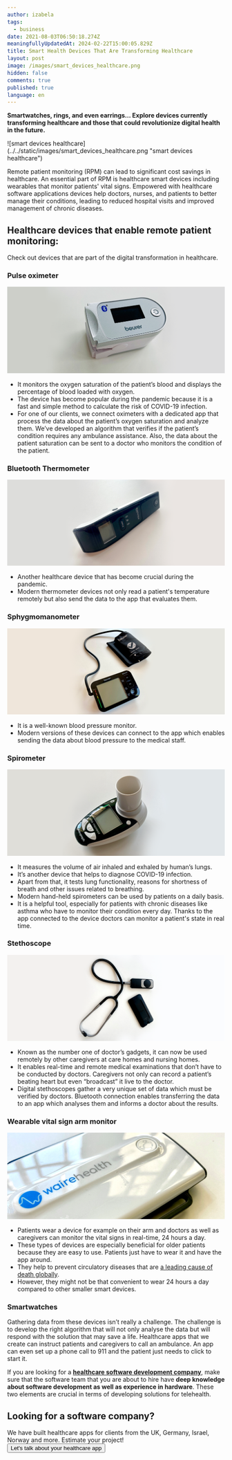 ```yaml
---
author: izabela
tags:
  - business
date: 2021-08-03T06:50:18.274Z
meaningfullyUpdatedAt: 2024-02-22T15:00:05.829Z
title: Smart Health Devices That Are Transforming Healthcare
layout: post
image: /images/smart_devices_healthcare.png
hidden: false
comments: true
published: true
language: en
---
```

**Smartwatches, rings, and even earrings… Explore devices currently transforming healthcare and those that could revolutionize digital health in the future.**

<div className="image">![smart devices healthcare](../../static/images/smart_devices_healthcare.png "smart devices healthcare")</div>

Remote patient monitoring (RPM) can lead to significant cost savings in healthcare. An essential part of RPM is healthcare smart devices including wearables that monitor patients' vital signs. Empowered with healthcare software applications devices help doctors, nurses, and patients to better manage their conditions, leading to reduced hospital visits and improved management of chronic diseases.

## Healthcare devices that enable remote patient monitoring:

Check out devices that are part of the digital transformation in healthcare.

### Pulse oximeter

![Pulse oximeter](../../static/images/blogpost_www_pulse_oximeter.png)

* It monitors the oxygen saturation of the patient’s blood and displays the percentage of blood loaded with oxygen.
* The device has become popular during the pandemic because it is a fast and simple method to calculate the risk of COVID-19 infection. 
* For one of our clients, we connect oximeters with a dedicated app that process the data about the patient’s oxygen saturation and analyze them. We’ve developed an algorithm that verifies if the patient’s condition requires any ambulance assistance. Also, the data about the patient saturation can be sent to a doctor who monitors the condition of the patient.

### Bluetooth Thermometer

![Bluetooth Thermometer](../../static/images/blogpost_www_thermometer.png)

* Another healthcare device that has become crucial during the pandemic.
* Modern thermometer devices not only read a patient's temperature remotely but also send the data to the app that evaluates them.

### Sphygmomanometer

![Sphygmomanometer](../../static/images/blogpost_www_sphygmomanometer.png)

* It is a well-known blood pressure monitor.
* Modern versions of these devices can connect to the app which enables sending the data about blood pressure to the medical staff.

### Spirometer

![Spirometer](../../static/images/blogpost_www_spirometer.png)

* It measures the volume of air inhaled and exhaled by human’s lungs.
* It’s another device that helps to diagnose COVID-19 infection. 
* Apart from that, it tests lung functionality, reasons for shortness of breath and other issues related to breathing.
* Modern hand-held spirometers can be used by patients on a daily basis.
* It is a helpful tool, especially for patients with chronic diseases like asthma who have to monitor their condition every day. Thanks to the app connected to the device doctors can monitor a patient's state in real time.

### Stethoscope

![Stethoscope](../../static/images/blogpost_www_stethoscope.png)

* Known as the number one of doctor’s gadgets, it can now be used remotely by other caregivers at care homes and nursing homes. 
* It enables real-time and remote medical examinations that don’t have to be conducted by doctors. Caregivers not only can record a patient’s beating heart but even “broadcast” it live to the doctor.
* Digital stethoscopes gather a very unique set of data which must be verified by doctors. Bluetooth connection enables transferring the data to an app which analyses them and informs a doctor about the results. 

### Wearable vital sign arm monitor

![Wearable continuous monitoring device](../../static/images/blogpost_www_continuous_monitoring_device.png)

* Patients wear a device for example on their arm and doctors as well as caregivers can monitor the vital signs in real-time, 24 hours a day.
* These types of devices are especially beneficial for older patients because they are easy to use. Patients just have to wear it and have the app around.
* They help to prevent circulatory diseases that are [a leading cause of death globally](https://www.who.int/news-room/fact-sheets/detail/cardiovascular-diseases-(cvds)).
* However, they might not be that convenient to wear 24 hours a day compared to other smaller smart devices.

### Smartwatches



Gathering data from these devices isn’t really a challenge. The challenge is to develop the right algorithm that will not only analyse the data but will respond with the solution that may save a life. Healthcare apps that we create can instruct patients and caregivers to call an ambulance. An app can even set up a phone call to 911 and the patient just needs to click to start it.

If you are looking for a **[healthcare software development company](/)**, make sure that the software team that you are about to hire have **deep knowledge about software development as well as experience in hardware**. These two elements are crucial in terms of developing solutions for telehealth.

<div className="block-button"><h2>Looking for a software company?</h2><div>We have built healthcare apps for clients from the UK, Germany, Israel, Norway and more. Estimate your project!</div><a href="/start-project"><button>Let's talk about your healthcare app</button></a></div>